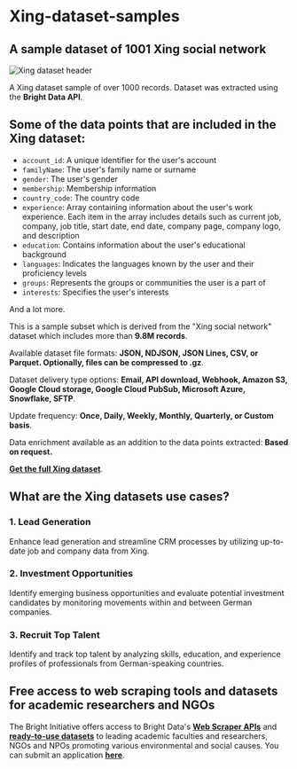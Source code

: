 # Xing-dataset-samples

<h2>A sample dataset of 1001 Xing social network</h2>

![Xing dataset header](https://github.com/luminati-io/Xing-dataset-sample/blob/main/Xing-datasets.png)

A Xing dataset sample of over 1000 records. Dataset was extracted using the <b>Bright Data API</b>.

<h2>Some of the data points that are included in the Xing dataset:</h2>

* ```account_id```: A unique identifier for the user's account
* ```familyName```: The user's family name or surname
* ```gender```: The user's gender
* ```membership```: Membership information
* ```country_code```: The country code
* ```experience```: Array containing information about the user's work experience. Each item in the array includes details such as current job, company, job title, start date, end date, company page, company logo, and description
* ```education```: Contains information about the user's educational background
* ```languages```: Indicates the languages known by the user and their proficiency levels
* ```groups```: Represents the groups or communities the user is a part of
* ```interests```: Specifies the user's interests

And a lot more.

This is a sample subset which is derived from the "Xing social network"
dataset which includes more than <b>9.8M records</b>.

Available dataset file formats: <b>JSON, NDJSON, JSON Lines, CSV, or Parquet. Optionally, files can be compressed to .gz</b>.

Dataset delivery type options: <b>Email, API download, Webhook, Amazon S3, Google Cloud storage, Google Cloud PubSub, Microsoft Azure, Snowflake, SFTP</b>.

Update frequency: <b>Once, Daily, Weekly, Monthly, Quarterly, or Custom basis</b>.

Data enrichment available as an addition to the data points extracted: <b>Based on request.</b>

<b>[Get the full Xing dataset](https://brightdata.com/products/datasets/xing)</b>.

<h2>What are the Xing datasets use cases?</h2>

<h3>1. Lead Generation</h3>
Enhance lead generation and streamline CRM processes by utilizing up-to-date job and company data from Xing.

<h3>2. Investment Opportunities</h3>
Identify emerging business opportunities and evaluate potential investment candidates by monitoring movements within and between German companies.

<h3>3. Recruit Top Talent</h3>
Identify and track top talent by analyzing skills, education, and experience profiles of professionals from German-speaking countries.

<h2>Free access to web scraping tools and datasets for academic researchers and NGOs</h2>

The Bright Initiative offers access to Bright Data's <b>[Web Scraper APIs](https://brightdata.com/products/web-scraper)</b> and <b>[ready-to-use datasets](https://brightdata.com/products/datasets)</b> to leading academic faculties and researchers, NGOs and NPOs promoting various environmental and social causes. You can submit an application <b>[here](https://brightinitiative.com)</b>.
